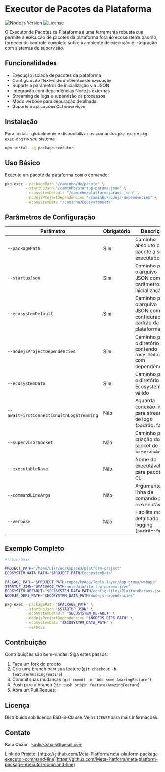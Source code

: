 # Executor de Pacotes da Plataforma

![Node.js Version](https://img.shields.io/badge/node-%3E%3D22-brightgreen)
![License](https://img.shields.io/badge/license-BSD--3--Clause-blue)

O Executor de Pacotes da Plataforma é uma ferramenta robusta que permite a execução de pacotes da plataforma fora do ecossistema padrão, fornecendo controle completo sobre o ambiente de execução e integração com sistemas de supervisão.

## Funcionalidades

- Execução isolada de pacotes da plataforma
- Configuração flexível de ambientes de execução
- Suporte a parâmetros de inicialização via JSON
- Integração com dependências Node.js externas
- Streaming de logs e supervisão de processos
- Modo verbose para depuração detalhada
- Suporte a aplicações CLI e serviços


## Instalação

Para instalar globalmente e disponibilizar os comandos `pkg-exec` e `pkg-exec-dbg` no seu sistema:

```bash
npm install -g package-executor
```

## Uso Básico

Execute um pacote da plataforma com o comando:

```bash
pkg-exec --packagePath "/caminho/do/pacote" \
         --startupJson "/caminho/startup-params.json" \
         --ecosystemDefault "/caminho/platform-params.json" \
         --nodejsProjectDependencies "/caminho/nodejs-dependencies" \
         --ecosystemData "/caminho/EcosystemData"
```

## Parâmetros de Configuração

| Parâmetro | Obrigatório | Descrição |
|-----------|-------------|-----------|
| `--packagePath` | Sim | Caminho absoluto para o pacote a ser executado |
| `--startupJson` | Sim | Caminho para o arquivo JSON com parâmetros de inicialização |
| `--ecosystemDefault` | Sim | Caminho para o arquivo JSON com configurações padrão da plataforma |
| `--nodejsProjectDependencies` | Sim | Caminho para o diretório contendo `node_modules` com dependências |
| `--ecosystemData` | Sim | Caminho para o diretório EcosystemData válido |
| `--awaitFirstConnectionWithLogStreaming` | Não | Aguarda conexão inicial para streaming de logs (padrão: false) |
| `--supervisorSocket` | Não | Caminho para criação do socket de supervisão |
| `--executableName` | Não | Nome do executável para pacotes CLI |
| `--commandLineArgs` | Não | Argumentos de linha de comando para o executável |
| `--verbose` | Não | Habilita modo detalhado de logging (padrão: false) |

## Exemplo Completo

```bash
#!/bin/bash

PROJECT_PATH="/home/user/Workspaces/platform-project"
ECOSYSTEM_DATA_PATH="$PROJECT_PATH/EcosystemData"

PACKAGE_PATH="$PROJECT_PATH/repos/MyApp/Tools.layer/App.group/webapp"
STARTUP_JSON="$PACKAGE_PATH/metadata/startup-params.json"
ECOSYSTEM_DEFAULT="$ECOSYSTEM_DATA_PATH/config-files/PlatformParams.json"
NODEJS_DEPS_PATH="$ECOSYSTEM_DATA_PATH/nodejs-dependencies"

pkg-exec --packagePath "$PACKAGE_PATH" \
         --startupJson "$STARTUP_JSON" \
         --ecosystemDefault "$ECOSYSTEM_DEFAULT" \
         --nodejsProjectDependencies "$NODEJS_DEPS_PATH" \
         --ecosystemData "$ECOSYSTEM_DATA_PATH" \
         --verbose
```

## Contribuição

Contribuições são bem-vindas! Siga estes passos:

1. Faça um fork do projeto
2. Crie uma branch para sua feature (`git checkout -b feature/AmazingFeature`)
3. Commit suas mudanças (`git commit -m 'Add some AmazingFeature'`)
4. Push para a branch (`git push origin feature/AmazingFeature`)
5. Abra um Pull Request

## Licença

Distribuído sob licença BSD-3-Clause. Veja `LICENSE` para mais informações.

## Contato

Kaio Cezar - kadisk.shark@gmail.com

Link do Projeto: [https://github.com/Meta-Platform/meta-platform-package-executor-command-line](https://github.com/Meta-Platform/meta-platform-package-executor-command-line)